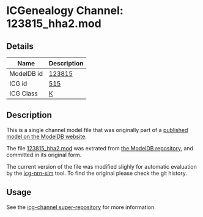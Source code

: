 # ICGenealogy Channel: 123815\_hha2.mod

## Details

Name | Description
---- | -----------
ModelDB id | [123815](http://senselab.med.yale.edu/ModelDB/ShowModel.cshtml?model=123815)
ICG id | [515](http://icg.neurotheory.ox.ac.uk/channels/1/515)
ICG Class | [K](http://icg.neurotheory.ox.ac.uk/channels/1)

## Description

This is a single channel model file that was originally part of a [published model on the ModelDB website](http://senselab.med.yale.edu/ModelDB/ShowModel.cshtml?model=123815).


The file [123815\_hha2.mod](123815_hha2.mod) was extrated from [the ModelDB repository](http://senselab.med.yale.edu/ModelDB/ShowModel.cshtml?model=123815), and committed in its original form.

The current version of the file was modified slighly for automatic evaluation by the [icg-nrn-sim](https://github.com/icgenealogy/icg-nrn-sim) tool. To find the original please check the git history.


## Usage

See the [icg-channel super-repository](https://github.com/icgenealogy/icg-channels) for more information.